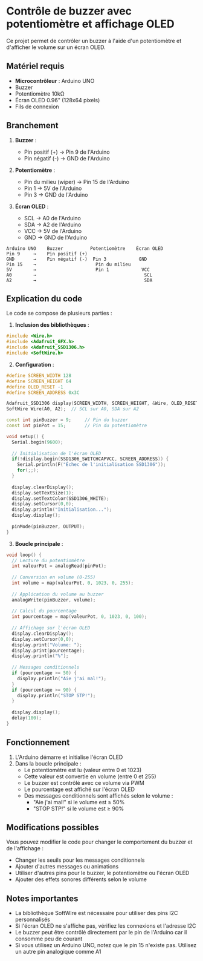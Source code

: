 # Contrôle de buzzer avec potentiomètre et affichage OLED

Ce projet permet de contrôler un buzzer à l'aide d'un potentiomètre et d'afficher le volume sur un écran OLED.

## Matériel requis

- **Microcontrôleur** : Arduino UNO
- Buzzer
- Potentiomètre 10kΩ
- Écran OLED 0.96" (128x64 pixels)
- Fils de connexion

## Branchement

1. **Buzzer** :
   - Pin positif (+) → Pin 9 de l'Arduino
   - Pin négatif (-) → GND de l'Arduino

2. **Potentiomètre** :
   - Pin du milieu (wiper) → Pin 15 de l'Arduino
   - Pin 1 → 5V de l'Arduino
   - Pin 3 → GND de l'Arduino

3. **Écran OLED** :
   - SCL → A0 de l'Arduino
   - SDA → A2 de l'Arduino
   - VCC → 5V de l'Arduino
   - GND → GND de l'Arduino

```
Arduino UNO    Buzzer          Potentiomètre    Écran OLED
Pin 9     →    Pin positif (+)  
GND       →    Pin négatif (-)  Pin 3            GND
Pin 15    →                      Pin du milieu
5V        →                      Pin 1            VCC
A0        →                                        SCL
A2        →                                        SDA
```

## Explication du code

Le code se compose de plusieurs parties :

1. **Inclusion des bibliothèques** :
```cpp
#include <Wire.h>
#include <Adafruit_GFX.h>
#include <Adafruit_SSD1306.h>
#include <SoftWire.h>
```

2. **Configuration** :
```cpp
#define SCREEN_WIDTH 128
#define SCREEN_HEIGHT 64
#define OLED_RESET -1
#define SCREEN_ADDRESS 0x3C

Adafruit_SSD1306 display(SCREEN_WIDTH, SCREEN_HEIGHT, &Wire, OLED_RESET);
SoftWire Wire(A0, A2);  // SCL sur A0, SDA sur A2

const int pinBuzzer = 9;     // Pin du buzzer
const int pinPot = 15;       // Pin du potentiomètre

void setup() {
  Serial.begin(9600);
  
  // Initialisation de l'écran OLED
  if(!display.begin(SSD1306_SWITCHCAPVCC, SCREEN_ADDRESS)) {
    Serial.println(F("Échec de l'initialisation SSD1306"));
    for(;;);
  }
  
  display.clearDisplay();
  display.setTextSize(1);
  display.setTextColor(SSD1306_WHITE);
  display.setCursor(0,0);
  display.println("Initialisation...");
  display.display();
  
  pinMode(pinBuzzer, OUTPUT);
}
```

3. **Boucle principale** :
```cpp
void loop() {
  // Lecture du potentiomètre
  int valeurPot = analogRead(pinPot);
  
  // Conversion en volume (0-255)
  int volume = map(valeurPot, 0, 1023, 0, 255);
  
  // Application du volume au buzzer
  analogWrite(pinBuzzer, volume);
  
  // Calcul du pourcentage
  int pourcentage = map(valeurPot, 0, 1023, 0, 100);
  
  // Affichage sur l'écran OLED
  display.clearDisplay();
  display.setCursor(0,0);
  display.print("Volume: ");
  display.print(pourcentage);
  display.println("%");
  
  // Messages conditionnels
  if (pourcentage >= 50) {
    display.println("Aie j'ai mal!");
  }
  if (pourcentage >= 90) {
    display.println("STOP STP!");
  }
  
  display.display();
  delay(100);
}
```

## Fonctionnement

1. L'Arduino démarre et initialise l'écran OLED
2. Dans la boucle principale :
   - Le potentiomètre est lu (valeur entre 0 et 1023)
   - Cette valeur est convertie en volume (entre 0 et 255)
   - Le buzzer est contrôlé avec ce volume via PWM
   - Le pourcentage est affiché sur l'écran OLED
   - Des messages conditionnels sont affichés selon le volume :
     - "Aie j'ai mal!" si le volume est ≥ 50%
     - "STOP STP!" si le volume est ≥ 90%

## Modifications possibles

Vous pouvez modifier le code pour changer le comportement du buzzer et de l'affichage :

- Changer les seuils pour les messages conditionnels
- Ajouter d'autres messages ou animations
- Utiliser d'autres pins pour le buzzer, le potentiomètre ou l'écran OLED
- Ajouter des effets sonores différents selon le volume

## Notes importantes

- La bibliothèque SoftWire est nécessaire pour utiliser des pins I2C personnalisés
- Si l'écran OLED ne s'affiche pas, vérifiez les connexions et l'adresse I2C
- Le buzzer peut être contrôlé directement par le pin de l'Arduino car il consomme peu de courant
- Si vous utilisez un Arduino UNO, notez que le pin 15 n'existe pas. Utilisez un autre pin analogique comme A1 